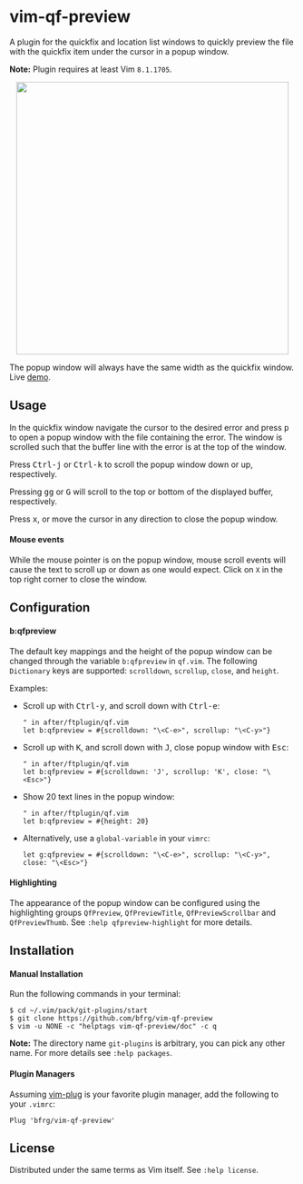 # vim-qf-preview

A plugin for the quickfix and location list windows to quickly preview the file
with the quickfix item under the cursor in a popup window.

**Note:** Plugin requires at least Vim `8.1.1705`.

<dl>
  <p align="center">
  <a href="https://asciinema.org/a/265817">
    <img src="https://asciinema.org/a/265817.png" width="480">
  </a>
  </p>
</dl>

The popup window will always have the same width as the quickfix window. Live
[demo](https://asciinema.org/a/265820).


## Usage

In the quickfix window navigate the cursor to the desired error and press
<kbd>p</kbd> to open a popup window with the file containing the error. The
window is scrolled such that the buffer line with the error is at the top of the
window.

Press <kbd>Ctrl-j</kbd> or <kbd>Ctrl-k</kbd> to scroll the popup window down
or up, respectively.

Pressing <kbd>gg</kbd> or <kbd>G</kbd> will scroll to the top or bottom of the
displayed buffer, respectively.

Press <kbd>x</kbd>, or move the cursor in any direction to close the popup
window.

#### Mouse events

While the mouse pointer is on the popup window, mouse scroll events will cause
the text to scroll up or down as one would expect. Click on `X` in the top right
corner to close the window.


## Configuration

#### b:qfpreview

The default key mappings and the height of the popup window can be changed
through the variable `b:qfpreview` in `qf.vim`. The following `Dictionary` keys
are supported: `scrolldown`, `scrollup`, `close`, and `height`.

Examples:

- Scroll up with <kbd>Ctrl-y</kbd>, and scroll down with <kbd>Ctrl-e</kbd>:
  ```vim
  " in after/ftplugin/qf.vim
  let b:qfpreview = #{scrolldown: "\<C-e>", scrollup: "\<C-y>"}
  ```

- Scroll up with <kbd>K</kbd>, and scroll down with <kbd>J</kbd>, close popup
  window with <kbd>Esc</kbd>:
  ```vim
  " in after/ftplugin/qf.vim
  let b:qfpreview = #{scrolldown: 'J', scrollup: 'K', close: "\<Esc>"}
  ```

- Show 20 text lines in the popup window:
  ```vim
  " in after/ftplugin/qf.vim
  let b:qfpreview = #{height: 20}
  ```

- Alternatively, use a `global-variable` in your `vimrc`:
  ```vim
  let g:qfpreview = #{scrolldown: "\<C-e>", scrollup: "\<C-y>", close: "\<Esc>"}
  ```

#### Highlighting

The appearance of the popup window can be configured using the highlighting
groups `QfPreview`, `QfPreviewTitle`, `QfPreviewScrollbar` and `QfPreviewThumb`.
See `:help qfpreview-highlight` for more details.


## Installation

#### Manual Installation

Run the following commands in your terminal:
```
$ cd ~/.vim/pack/git-plugins/start
$ git clone https://github.com/bfrg/vim-qf-preview
$ vim -u NONE -c "helptags vim-qf-preview/doc" -c q
```
**Note:** The directory name `git-plugins` is arbitrary, you can pick any other
name. For more details see `:help packages`.

#### Plugin Managers

Assuming [vim-plug](https://github.com/junegunn/vim-plug) is your favorite
plugin manager, add the following to your `.vimrc`:
```vim
Plug 'bfrg/vim-qf-preview'
```


## License

Distributed under the same terms as Vim itself. See `:help license`.
